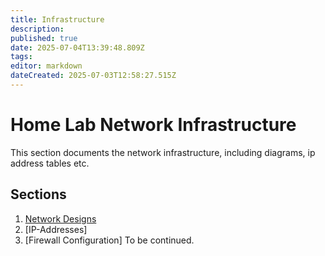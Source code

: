 ```yaml
---
title: Infrastructure
description: 
published: true
date: 2025-07-04T13:39:48.809Z
tags: 
editor: markdown
dateCreated: 2025-07-03T12:58:27.515Z
---
```


# Home Lab Network Infrastructure

This section documents the network infrastructure, including diagrams, ip address tables etc.

## Sections
1. [Network Designs](/home-lab/Infrastructure/Network_Designs)
2. [IP-Addresses]
3. [Firewall Configuration]
To be continued.
